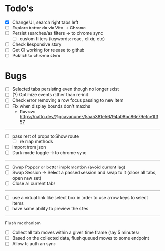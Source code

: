 # Todo's

-   [x] Change UI, search right tabs left
-   [ ] Explore better dx via Vite -> Chrome
-   [ ] Persist searches/as filters -> to chrome sync
    -   [ ] custom filters (keywords: react, elixir, etc)
-   [ ] Check Responsive story
-   [ ] Get CI working for release to github
-   [ ] Publish to chrome store

# Bugs

-   [ ] Selected tabs persisting even though no longer exist
-   [ ] (?) Optimize events rather than re-init
-   [ ] Check error removing a row focus passing to new item
-   [ ] Fix when display bounds don't matchs
    -   Review: https://natto.dev/@gcavanunez/5aa5381e56794a08bc86e79efce1f357

---

-   [ ] pass rest of props to Show route
    -   [ ] re map methods
-   [ ] import from json
-   [ ] Dark mode toggle -> to chrome sync

---

-   [ ] Swap Popper or better implemention (avoid current lag)
-   [ ] Swap Session -> Select a passed session and swap to it (close all tabs, open new set)
-   [ ] Close all current tabs

---

-   [ ] use a virtual link like select box in order to use arrow keys to select items
-   [ ] have some ability to preview the sites

---

Flush mechanism

-   [ ] Collect all tab moves within a given time frame (say 5 minutes)
-   [ ] Based on the collected data, flush queued moves to some endpoint
-   [ ] Allow to auth an sync
